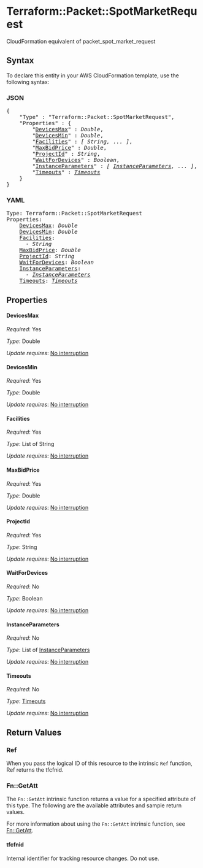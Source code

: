 # Terraform::Packet::SpotMarketRequest

CloudFormation equivalent of packet_spot_market_request

## Syntax

To declare this entity in your AWS CloudFormation template, use the following syntax:

### JSON

<pre>
{
    "Type" : "Terraform::Packet::SpotMarketRequest",
    "Properties" : {
        "<a href="#devicesmax" title="DevicesMax">DevicesMax</a>" : <i>Double</i>,
        "<a href="#devicesmin" title="DevicesMin">DevicesMin</a>" : <i>Double</i>,
        "<a href="#facilities" title="Facilities">Facilities</a>" : <i>[ String, ... ]</i>,
        "<a href="#maxbidprice" title="MaxBidPrice">MaxBidPrice</a>" : <i>Double</i>,
        "<a href="#projectid" title="ProjectId">ProjectId</a>" : <i>String</i>,
        "<a href="#waitfordevices" title="WaitForDevices">WaitForDevices</a>" : <i>Boolean</i>,
        "<a href="#instanceparameters" title="InstanceParameters">InstanceParameters</a>" : <i>[ <a href="instanceparameters.md">InstanceParameters</a>, ... ]</i>,
        "<a href="#timeouts" title="Timeouts">Timeouts</a>" : <i><a href="timeouts.md">Timeouts</a></i>
    }
}
</pre>

### YAML

<pre>
Type: Terraform::Packet::SpotMarketRequest
Properties:
    <a href="#devicesmax" title="DevicesMax">DevicesMax</a>: <i>Double</i>
    <a href="#devicesmin" title="DevicesMin">DevicesMin</a>: <i>Double</i>
    <a href="#facilities" title="Facilities">Facilities</a>: <i>
      - String</i>
    <a href="#maxbidprice" title="MaxBidPrice">MaxBidPrice</a>: <i>Double</i>
    <a href="#projectid" title="ProjectId">ProjectId</a>: <i>String</i>
    <a href="#waitfordevices" title="WaitForDevices">WaitForDevices</a>: <i>Boolean</i>
    <a href="#instanceparameters" title="InstanceParameters">InstanceParameters</a>: <i>
      - <a href="instanceparameters.md">InstanceParameters</a></i>
    <a href="#timeouts" title="Timeouts">Timeouts</a>: <i><a href="timeouts.md">Timeouts</a></i>
</pre>

## Properties

#### DevicesMax

_Required_: Yes

_Type_: Double

_Update requires_: [No interruption](https://docs.aws.amazon.com/AWSCloudFormation/latest/UserGuide/using-cfn-updating-stacks-update-behaviors.html#update-no-interrupt)

#### DevicesMin

_Required_: Yes

_Type_: Double

_Update requires_: [No interruption](https://docs.aws.amazon.com/AWSCloudFormation/latest/UserGuide/using-cfn-updating-stacks-update-behaviors.html#update-no-interrupt)

#### Facilities

_Required_: Yes

_Type_: List of String

_Update requires_: [No interruption](https://docs.aws.amazon.com/AWSCloudFormation/latest/UserGuide/using-cfn-updating-stacks-update-behaviors.html#update-no-interrupt)

#### MaxBidPrice

_Required_: Yes

_Type_: Double

_Update requires_: [No interruption](https://docs.aws.amazon.com/AWSCloudFormation/latest/UserGuide/using-cfn-updating-stacks-update-behaviors.html#update-no-interrupt)

#### ProjectId

_Required_: Yes

_Type_: String

_Update requires_: [No interruption](https://docs.aws.amazon.com/AWSCloudFormation/latest/UserGuide/using-cfn-updating-stacks-update-behaviors.html#update-no-interrupt)

#### WaitForDevices

_Required_: No

_Type_: Boolean

_Update requires_: [No interruption](https://docs.aws.amazon.com/AWSCloudFormation/latest/UserGuide/using-cfn-updating-stacks-update-behaviors.html#update-no-interrupt)

#### InstanceParameters

_Required_: No

_Type_: List of <a href="instanceparameters.md">InstanceParameters</a>

_Update requires_: [No interruption](https://docs.aws.amazon.com/AWSCloudFormation/latest/UserGuide/using-cfn-updating-stacks-update-behaviors.html#update-no-interrupt)

#### Timeouts

_Required_: No

_Type_: <a href="timeouts.md">Timeouts</a>

_Update requires_: [No interruption](https://docs.aws.amazon.com/AWSCloudFormation/latest/UserGuide/using-cfn-updating-stacks-update-behaviors.html#update-no-interrupt)

## Return Values

### Ref

When you pass the logical ID of this resource to the intrinsic `Ref` function, Ref returns the tfcfnid.

### Fn::GetAtt

The `Fn::GetAtt` intrinsic function returns a value for a specified attribute of this type. The following are the available attributes and sample return values.

For more information about using the `Fn::GetAtt` intrinsic function, see [Fn::GetAtt](https://docs.aws.amazon.com/AWSCloudFormation/latest/UserGuide/intrinsic-function-reference-getatt.html).

#### tfcfnid

Internal identifier for tracking resource changes. Do not use.

